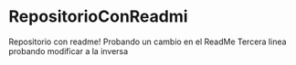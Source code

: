 # RepositorioConReadmi

Repositorio con readme!
Probando un cambio en el ReadMe
Tercera linea probando modificar a la inversa 
